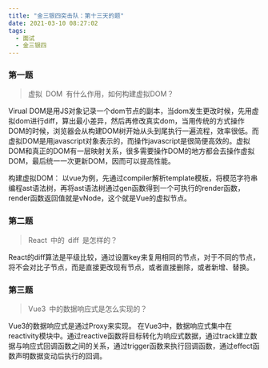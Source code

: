 ```yaml
---
title: "金三银四突击队：第十三天的题"
date: 2021-03-10 08:27:02
tags:
  - 面试
  - 金三银四
---
```


### 第一题

> 虚拟 DOM 有什么作用，如何构建虚拟DOM？

Virual DOM是用JS对象记录一个dom节点的副本，当dom发生更改时候，先用虚拟dom进行diff，算出最小差异，然后再修改真实dom，当用传统的方式操作DOM的时候，浏览器会从构建DOM树开始从头到尾执行一遍流程，效率很低。而虚拟DOM是用javascript对象表示的，而操作javascript是很简便高效的。虚拟DOM和真正的DOM有一层映射关系，很多需要操作DOM的地方都会去操作虚拟DOM，最后统一一次更新DOM，因而可以提高性能。

构建虚拟DOM：
以vue为例，先通过compiler解析template模板，将模范字符串编程ast语法树，再将ast语法树通过gen函数得到一个可执行的render函数，render函数返回值就是vNode，这个就是Vue的虚拟节点。

### 第二题

> React 中的 diff 是怎样的？

React的diff算法是平级比较，通过设置key来复用相同的节点，对于不同的节点，将不会对比子节点，而是直接更改现有节点，或者直接删除，或者新增、替换。


### 第三题

> Vue3 中的数据响应式是怎么实现的？

Vue3的数据响应式是通过Proxy来实现。
在Vue3中，数据响应式集中在reactivity模块中。通过reactive函数将目标转化为响应式数据，通过track建立数据与响应式回调函数之间的关系，通过trigger函数来执行回调函数，通过effect函数声明数据变动后执行的回调。


